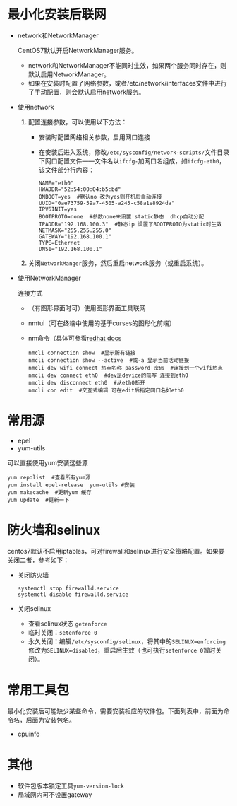 # 最小化安装后联网

- network和NetworkManager

  CentOS7默认开启NetworkManager服务。

  - network和NetworkManager不能同时生效，如果两个服务同时存在，则默认启用NetworkManager。
  - 如果在安装时配置了网络参数，或者/etc/network/interfaces文件中进行了手动配置，则会默认启用network服务。

- 使用network

  1. 配置连接参数，可以使用以下方法：

     - 安装时配置网络相关参数，启用网口连接

     - 在安装后进入系统，修改`/etc/sysconfig/network-scripts/`文件目录下网口配置文件——文件名以`ifcfg-`加网口名组成，如`ifcfg-eth0`，该文件部分行内容：

       ```shell
       NAME="eth0"
       HWADDR="52:54:00:04:b5:bd"
       ONBOOT=yes  #默认no 改为yes则开机后自动连接
       UUID="0ae73759-59a7-4505-a245-c58a1e8924da"
       IPV6INIT=yes
       BOOTPROTO=none  #参数none未设置 static静态  dhcp自动分配
       IPADDR="192.168.100.3"  #静态ip 设置了BOOTPROTO为static时生效
       NETMASK="255.255.255.0"
       GATEWAY="192.168.100.1"
       TYPE=Ethernet
       DNS1="192.168.100.1"
       ```

  2. 关闭`NetworkManger`服务，然后重启network服务（或重启系统）。

- 使用NetworkManager

  连接方式

  - （有图形界面时可）使用图形界面工具联网

  - nmtui（可在终端中使用的基于curses的图形化前端）

  - nm命令（具体可参看[redhat docs](https://access.redhat.com/documentation/zh-cn/red_hat_enterprise_linux/7/html/networking_guide/sec-using_the_networkmanager_command_line_tool_nmcli)

    ```shell
    nmcli connection show  #显示所有链接
    nmcli connection show --active  #或-a 显示当前活动链接
    nmcli dev wifi connect 热点名称 password 密码  #连接到一个wifi热点
    nmcli dev connect eth0  #dev是device的简写 连接到eth0
    nmcli dev disconnect eth0  #从eth0断开
    nmcli con edit  #交互式编辑 可在edit后指定网口名如eth0
    ```

# 常用源

- epel
- yum-utils

可以直接使用yum安装这些源

``` shell
yum repolist  #查看所有yum源
yum install epel-release  yum-utils #安装
yum makecache  #更新yum 缓存
yum update  #更新一下
```
# 防火墙和selinux

centos7默认不启用iptables，可对firewall和selinux进行安全策略配置。如果要关闭二者，参考如下：

- 关闭防火墙

  ```shell
  systemctl stop firewalld.service
  systemctl disable firewalld.service
  ```


- 关闭selinux

  - 查看selinux状态  `getenforce`
  - 临时关闭：`setenforce 0`
  - 永久关闭：编辑`/etc/sysconfig/selinux`，将其中的`SELINUX=enforcing`修改为`SELINUX=disabled`，重启后生效（也可执行`setenforce 0`暂时关闭）。

# 常用工具包

最小化安装后可能缺少某些命令，需要安装相应的软件包。下面列表中，前面为命令名，后面为安装包名。

- cpuinfo  

# 其他

- 软件包版本锁定工具`yum-version-lock`
- 局域网内可不设置gateway
